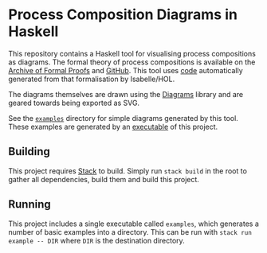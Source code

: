 # Process Composition Diagrams in Haskell

This repository contains a Haskell tool for visualising process compositions as diagrams.
The formal theory of process compositions is available on the [Archive of Formal Proofs](https://www.isa-afp.org/entries/ProcessComposition.html) and [GitHub](https://github.com/pilif0/isa-ProcessComposition).
This tool uses [code](https://github.com/pilif0/codegen-ProcessComposition) automatically generated from that formalisation by Isabelle/HOL.

The diagrams themselves are drawn using the [Diagrams](https://diagrams.github.io/) library and are geared towards being exported as SVG.

See the [`examples`](examples) directory for simple diagrams generated by this tool.
These examples are generated by an [executable](diagram/examples/Main.hs) of this project.

## Building

This project requires [Stack](https://docs.haskellstack.org/en/stable/) to build.
Simply run `stack build` in the root to gather all dependencies, build them and build this project.

## Running

This project includes a single executable called `examples`, which generates a number of basic examples into a directory.
This can be run with `stack run example -- DIR` where `DIR` is the destination directory.
